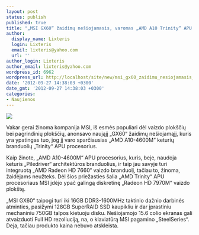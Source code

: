 ```yaml
---
layout: post
status: publish
published: true
title: "„MSI GX60“ žaidimų nešiojamasis, varomas „AMD A10 Trinity“ APU procesoriumi"
author:
  display_name: Lixteris
  login: Lixteris
  email: lixteris@yahoo.com
  url: ''
author_login: Lixteris
author_email: lixteris@yahoo.com
wordpress_id: 6962
wordpress_url: http://localhost/site/new/msi_gx60_zaidimu_nesiojamasis_varomas_amd_a10_trinity_apu_procesoriumi/
date: '2012-09-27 14:38:03 +0300'
date_gmt: '2012-09-27 14:38:03 +0300'
categories:
- Naujienos
---
```

<p><div class="imgright"><img src="http://technews.lt/upload/GX60.jpg"  /></div></p>
<p>
	Vakar gerai žinoma kompanija MSI, i&scaron; esmės populiari dėl vaizdo plok&scaron;čių bei pagrindinių plok&scaron;čių, anonsavo naująjį &bdquo;GX60&ldquo; žaidimų ne&scaron;iojamąjį, kuris yra ypatingas tuo, jog jį varo sparčiausias &bdquo;AMD A10-4600M&ldquo; keturių branduolių &bdquo;Trinity&ldquo; APU procesorius.</p>
<p>
	Kaip žinote, &bdquo;AMD A10-4600M&ldquo; APU procesorius, kuris, beje, naudoja keturis &bdquo;Piledriver&ldquo; architektūros branduolius, ir taip jau savyje turi integruotą &bdquo;AMD Radeon HD 7660&ldquo; vaizdo branduolį, tačiau to, žinoma, žaidėjams neužteks. Dėl &scaron;ios priežasties &scaron;alia &bdquo;AMD Trinity&ldquo; APU procesoriaus MSI įdėjo ypač galingą diskretinę &bdquo;Radeon HD 7970M&ldquo; vaizdo plok&scaron;tę.</p>
<p>
	&bdquo;MSI GX60&ldquo; taipogi turi iki 16GB DDR3-1600MHz taktinio dažnio darbinės atminties, pasižymi 128GB SuperRAID SSD kaupikliu ir dar įprastiniu mechaniniu 750GB talpos kietuoju disku. Ne&scaron;iojamojo 15.6 colio ekranas gali atvaizduoti Full HD rezoliuciją, na, o klaviatūrą MSI pagamino &bdquo;SteelSeries&ldquo;. Deja, tačiau produkto kaina nebuvo atskleista.</p>
